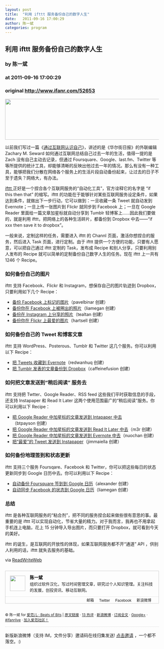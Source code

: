 ```yaml
---
layout: post
title:  "利用 ifttt 服务备份自己的数字人生"
date:   2011-09-16 17:00:29
author: 陈一斌
categories: program
---
```


## 利用 ifttt 服务备份自己的数字人生
### by 陈一斌
### at 2011-09-16 17:00:29
### original <http://www.ifanr.com/52653>

<p style="text-align:center"><a rel="attachment wp-att-52664" href="http://www.ifanr.com/52653/ifttt_end"><img title="ifttt_end" src="http://www.ifanr.com/wp-content/uploads/2011/09/ifttt_end.png" alt="" width="610" height="133"></a><br></p>
<p>以前我们写过一篇《<a href="http://www.ifanr.com/28629">通过互联网认识自己</a>》，讲述的是《华尔街日报》的外联编辑 Zachary M. Seward 如何通过互联网总结自己过去一年的生活，值得一提的是 Zach 没有自己主动去记录，但通过 Foursquare、Google、last.fm、Twitter 等等所提供的统计工具，却能够清晰的反映出他过去一年的情况。那么有没有一种工具，能够把我们分散在网络各个服务上的生活片段自动备份起来，让过去的日子不至于遗失？网络大，有办法。</p>
<p><a href="http://ifttt.com/">ifttt </a>正好是一个捏合各个互联网服务的“自动化工具”，官方诠释它的名字是 “if this then that” 的缩写。ifttt 的功能在于能够针对某些互联网服务设定条件，如果达到条件，就做出下一步行动，它可以做到：一旦收藏一条 Tweet 就自动发到 Evernote；一旦上传一张图片到 Flickr 就同步到 Facebook 上；一旦在 Google Reader 里面给一篇文章加星标就自动分享到 Tumblr 轻博客上……因此我们要做的，就是利用 ifttt，把网络上的各种生活碎片，都备份到 Dropbox 中去——“if xxx then save it to dropbox”。<span></span></p>
<p>一般来说，定制这样的任务，需要进入 ifttt 的 Channl 页面，激活你想捏合的服务，然后进入 Task 页面，进行定制。由于 ifttt 提供一个方便的功能，只要有人愿意，可以把自己通过 ifttt 定制的 Task，发布成 Recipe 和别人分享，只要利用别人发布的 Recipe 就可以简单的定制备份自己数字人生的任务。现在 ifttt 上一共有 1246 个 Recipe。</p>
<h3>如何备份自己的图片</h3>
<p>ifttt 支持 Facebook、Flickr 和 Instagram，想保存自己的图片轨迹到 Dropbox，只要利用如下几个 Recipe：</p>
<ul>
<li><a href="http://ifttt.com/recipes/15">备份 Facebook 上标记的图片</a>（pavelbinar 创建）</li>
<li><a href="http://ifttt.com/recipes/191">备份你在 Facebook 上被圈出的照片</a>（liamegan 创建）</li>
<li><a href="http://ifttt.com/recipes/56">备份在 Instagram 上分享的照片</a>（tealtan 创建）</li>
<li><a href="http://ifttt.com/recipes/150">备份你在 Flickr 上最爱的图片</a>（hartsell 创建） </li>
</ul>
<h3>如何备份自己的 Tweet 和博客文章</h3>
<p>ifttt 支持 WordPress、Posterous、Tumblr 和 Twitter 这几个服务。你可以利用以下 Recipe：</p>
<ul>
<li><a href="http://ifttt.com/recipes/36">把 Tweets 收藏到 Evernote</a>（redwanhuq 创建）</li>
<li><a href="http://ifttt.com/recipes/184">把 Tumblr 发表的文章备份到 Dropbox</a>（caffeinefusion 创建）</li>
</ul>
<h3>如何把文章发送到“稍后阅读” 服务去</h3>
<p>ifttt 支持把 Twtter、Google Reader、RSS feed 这些我们平时获取信息的手段，还支持 Instapaper 和 Read It Later 这两个使用范围最广的“稍后阅读”服务。你可以利用以下 Recipe：</p>
<ul>
<li><a href="http://ifttt.com/recipes/178">把 Google Reader 中加星标的文章发送到 Intapaper 中去</a>（btpayson 创建）</li>
<li><a href="http://ifttt.com/recipes/276">把 Google Reader 中加星标的文章发送到 Read It Later 中去</a>（m3r 创建）</li>
<li><a href="http://ifttt.com/recipes/571">把 Google Reader 中加星标的文章发送到 Evernote 中去</a>（nuochan 创建）</li>
<li><a href="http://ifttt.com/recipes/87">把“最爱”的 Tweet 发送到 Instapaper</a>（jimmaiella 创建）</li>
</ul>
<h3>如何备份地理签到和状态更新</h3>
<p>ifttt 支持三个服务 Foursqare、Facebook 和 Twitter，你可以把这些每日的状态更新同步到 Google 日历中去。你可以利用以下 Recipe：</p>
<ul>
<li><a href="http://ifttt.com/recipes/95">自动备份 Foursquare 签到到 Google 日历</a>（alexander 创建）</li>
<li><a href="http://ifttt.com/recipes/410">自动同步 Facebook 的状态到 Google 日历</a>（liamegan 创建）</li>
</ul>
<h3>总结</h3>
<p>ifttt 是各种互联网服务的“粘合剂”，把不同的服务捏合起来做些很有意思的事。最重要的是 ifttt 可以实现自动化，节省大量的精力。对于我而言，我再也不用拿起手机连上电脑，花上 15 分钟导入导出图片，而只要打开 Dropbox，就可看到今天的美好。</p>
<p>ifttt 的诞生，是互联网的开放性的体现，如果互联网服务都不开“通道” API ，供别人利用的话，ifttt 就失去服务的基础。</p>
<p>via <a href="http://www.readwriteweb.com/archives/how_to_back_up_your_life_automatically_with_ifttt.php">ReadWriteWeb</a></p>
	<div style="border:1px solid #ccc;font-size:14px;margin:27px auto;font-family:Arial">
		<div style="overflow:hidden"> <a href="http://www.ifanr.com/author/yibie/" style="color:#000;text-decoration:none"><img src="http://www.ifanr.com/wp-content/uploads/avatar/243.jpg" width="50" height="50" style="display:block;float:left;padding:0;margin:15px"></a>
			<div style="text-align:left;line-height:23px;margin-left:80px">
				<div style="padding:10px 10px 10px 0">
					<div style="margin:0;font-size:14px"><strong><a href="http://www.ifanr.com/author/yibie/" style="color:#000;text-decoration:none">陈一斌</a></strong></div>
					<div style="font-size:13px;line-height:20px">组织过软件汉化，写过时间管理文章，研究过个人知识管理。关注科技的发展，创投资讯、移动互联网。</div>
				</div>
			</div>
		</div>
		<div style="text-align:right;border-top:1px dotted #ccc;padding:2px 10px;font-size:12px">
			<div>
								<a href="mailto:gunshotbox@gmail.com" style="margin-right:14px;text-decoration:none">邮箱</a>				<a href="http://twitter.com/yibie" style="margin-right:14px;text-decoration:none">Twitter</a>				<a href="http://www.facebook.com/yibie" style="margin-right:14px;text-decoration:none">Facebook</a>				<a href="http://weibo.com/yibie" style="margin-right:14px;text-decoration:none">新浪微博</a>			</div>
		</div>
	</div>
<p><small>© 陈一斌 for <a href="http://www.ifanr.com">爱范儿 · Beats of Bits</a> |
<a href="http://www.ifanr.com/52653">原文链接</a> ·
<a href="http://www.ifanr.com/52653#comments">13 热评</a> ·
<a href="http://www.weibo.com/ifanr">新浪微博</a> ·
<a href="http://www.ifanr.com/feed">订阅全文</a> ·
<a href="https://plus.google.com/114725869543399343504/">Google+</a> ·
<a href="http://live.ifanr.com/">#ifanrlive</a> ·
<a href="http://bbs.ifanr.com/">加入爱范社区！</a> 
</small></p>

<div style="text-align:right;border-top:1px dotted #ccc">
</div> 
<br>
新版新浪微博（支持 IM，文件分享）邀请码在线归集发送! <a href="http://ifanr.in/newweibo">点击邀请</a> ，一个都不落空。:)